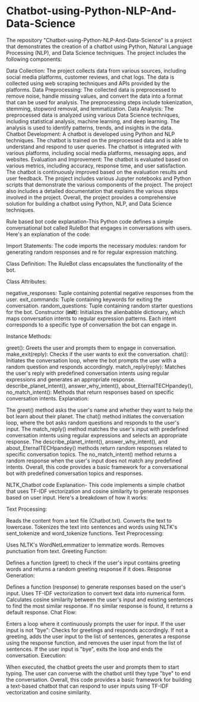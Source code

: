 # Chatbot-using-Python-NLP-And-Data-Science
The repository "Chatbot-using-Python-NLP-And-Data-Science" is a project that demonstrates the creation of a chatbot using Python, Natural Language Processing (NLP), and Data Science techniques. The project includes the following components:

Data Collection: The project collects data from various sources, including social media platforms, customer reviews, and chat logs. The data is collected using web scraping techniques and APIs provided by the platforms.
Data Preprocessing: The collected data is preprocessed to remove noise, handle missing values, and convert the data into a format that can be used for analysis. The preprocessing steps include tokenization, stemming, stopword removal, and lemmatization.
Data Analysis: The preprocessed data is analyzed using various Data Science techniques, including statistical analysis, machine learning, and deep learning. The analysis is used to identify patterns, trends, and insights in the data.
Chatbot Development: A chatbot is developed using Python and NLP techniques. The chatbot is trained on the preprocessed data and is able to understand and respond to user queries. The chatbot is integrated with various platforms, including social media platforms, messaging apps, and websites.
Evaluation and Improvement: The chatbot is evaluated based on various metrics, including accuracy, response time, and user satisfaction. The chatbot is continuously improved based on the evaluation results and user feedback.
The project includes various Jupyter notebooks and Python scripts that demonstrate the various components of the project. The project also includes a detailed documentation that explains the various steps involved in the project. Overall, the project provides a comprehensive solution for building a chatbot using Python, NLP, and Data Science techniques.

Rule based bot code explanation-This Python code defines a simple conversational bot called RuleBot that engages in conversations with users. Here's an explanation of the code:

Import Statements: The code imports the necessary modules: random for generating random responses and re for regular expression matching.

Class Definition: The RuleBot class encapsulates the functionality of the bot.

Class Attributes:

negative_responses: Tuple containing potential negative responses from the user.
exit_commands: Tuple containing keywords for exiting the conversation.
random_questions: Tuple containing random starter questions for the bot.
Constructor (__init__): Initializes the alienbabble dictionary, which maps conversation intents to regular expression patterns. Each intent corresponds to a specific type of conversation the bot can engage in.

Instance Methods:

greet(): Greets the user and prompts them to engage in conversation.
make_exit(reply): Checks if the user wants to exit the conversation.
chat(): Initiates the conversation loop, where the bot prompts the user with a random question and responds accordingly.
match_reply(reply): Matches the user's reply with predefined conversation intents using regular expressions and generates an appropriate response.
describe_planet_intent(), answer_why_intent(), about_EternalTECHpandey(), no_match_intent(): Methods that return responses based on specific conversation intents.
Explanation:

The greet() method asks the user's name and whether they want to help the bot learn about their planet.
The chat() method initiates the conversation loop, where the bot asks random questions and responds to the user's input.
The match_reply() method matches the user's input with predefined conversation intents using regular expressions and selects an appropriate response.
The describe_planet_intent(), answer_why_intent(), and about_EternalTECHpandey() methods return random responses related to specific conversation topics.
The no_match_intent() method returns a random response when the user's input does not match any predefined intents.
Overall, this code provides a basic framework for a conversational bot with predefined conversation topics and responses.


NLTK_Chatbot code Explanation-
This code implements a simple chatbot that uses TF-IDF vectorization and cosine similarity to generate responses based on user input. Here's a breakdown of how it works:

Text Processing:

Reads the content from a text file (Chatbot.txt).
Converts the text to lowercase.
Tokenizes the text into sentences and words using NLTK's sent_tokenize and word_tokenize functions.
Text Preprocessing:

Uses NLTK's WordNetLemmatizer to lemmatize words.
Removes punctuation from text.
Greeting Function:

Defines a function (greet) to check if the user's input contains greeting words and returns a random greeting response if it does.
Response Generation:

Defines a function (response) to generate responses based on the user's input.
Uses TF-IDF vectorization to convert text data into numerical form.
Calculates cosine similarity between the user's input and existing sentences to find the most similar response.
If no similar response is found, it returns a default response.
Chat Flow:

Enters a loop where it continuously prompts the user for input.
If the user input is not "bye":
Checks for greetings and responds accordingly.
If not a greeting, adds the user input to the list of sentences, generates a response using the response function, and removes the user input from the list of sentences.
If the user input is "bye", exits the loop and ends the conversation.
Execution:

When executed, the chatbot greets the user and prompts them to start typing.
The user can converse with the chatbot until they type "bye" to end the conversation.
Overall, this code provides a basic framework for building a text-based chatbot that can respond to user inputs using TF-IDF vectorization and cosine similarity.
